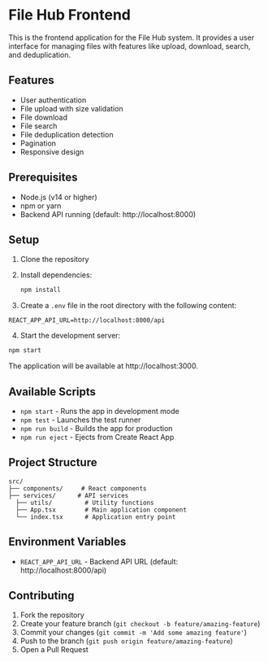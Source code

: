 # File Hub Frontend

This is the frontend application for the File Hub system. It provides a user interface for managing files with features like upload, download, search, and deduplication.

## Features

- User authentication
- File upload with size validation
- File download
- File search
- File deduplication detection
- Pagination
- Responsive design

## Prerequisites

- Node.js (v14 or higher)
- npm or yarn
- Backend API running (default: http://localhost:8000)

## Setup

1. Clone the repository
2. Install dependencies:
   ```bash
   npm install
   ```

3. Create a `.env` file in the root directory with the following content:
```
REACT_APP_API_URL=http://localhost:8000/api
```

4. Start the development server:
```bash
npm start
```

The application will be available at http://localhost:3000.

## Available Scripts

- `npm start` - Runs the app in development mode
- `npm test` - Launches the test runner
- `npm run build` - Builds the app for production
- `npm run eject` - Ejects from Create React App

## Project Structure

```
src/
├── components/     # React components
├── services/      # API services
  ├── utils/         # Utility functions
  ├── App.tsx        # Main application component
  └── index.tsx      # Application entry point
```

## Environment Variables

- `REACT_APP_API_URL` - Backend API URL (default: http://localhost:8000/api)

## Contributing

1. Fork the repository
2. Create your feature branch (`git checkout -b feature/amazing-feature`)
3. Commit your changes (`git commit -m 'Add some amazing feature'`)
4. Push to the branch (`git push origin feature/amazing-feature`)
5. Open a Pull Request
